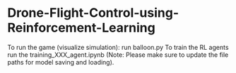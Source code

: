 # Drone-Flight-Control-using-Reinforcement-Learning
To run the game (visualize simulation): run balloon.py 
To train the RL agents run the training_XXX_agent.ipynb (Note: Please make sure to update the file paths for model saving and loading).
